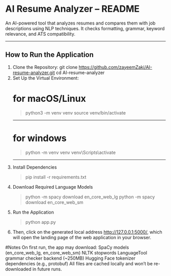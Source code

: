 # AI Resume Analyzer – README
An AI-powered tool that analyzes resumes and compares them with job descriptions using NLP techniques. It checks formatting, grammar, keyword relevance, and ATS compatibility.

---

## How to Run the Application

1. Clone the Repository:
      git clone https://github.com/zayeemZaki/AI-resume-analyzer.git
      cd AI-resume-analyzer
2. Set Up the Virtual Environment:
   # for macOS/Linux
   >python3 -m venv venv
   >source venv/bin/activate
   ---
   # for windows
   >python -m venv venv
   >venv\Scripts\activate
   ---
5. Install Dependencies
   >pip install -r requirements.txt
6. Download Required Language Models
   >python -m spacy download en_core_web_lg
   >python -m spacy download en_core_web_sm
7. Run the Application
   >python app.py
8. Then, click on the generated local address http://127.0.0.1:5000/, which will open the landing page of the web application in your browser.

#Notes
On first run, the app may download:
SpaCy models (en_core_web_lg, en_core_web_sm)
NLTK stopwords
LanguageTool grammar checker backend (~250MB)
Hugging Face tokenizer dependencies (e.g., protobuf)
All files are cached locally and won’t be re-downloaded in future runs.
